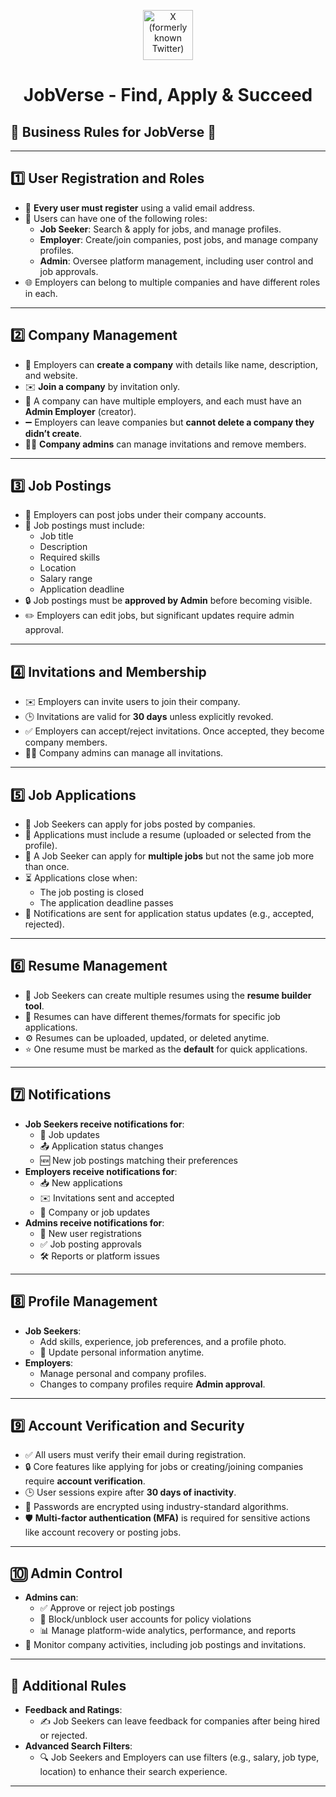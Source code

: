 
<p align='center'>
  <img width='80' src="https://utfs.io/f/AxbCfMURBwL11wIuavQdKomzIhEBq659AJPs84VuLCUlgMRc" alt="X (formerly known Twitter)" /> <h1 align='center'>JobVerse - Find, Apply & Succeed</h1>
</p>

## 🌟 Business Rules for **JobVerse** 🌟

---

## 1️⃣ **User Registration and Roles**

- 📧 **Every user must register** using a valid email address.
- 👥 Users can have one of the following roles:
  - **Job Seeker**: Search & apply for jobs, and manage profiles.
  - **Employer**: Create/join companies, post jobs, and manage company profiles.
  - **Admin**: Oversee platform management, including user control and job approvals.
- 🌐 Employers can belong to multiple companies and have different roles in each.

---

## 2️⃣ **Company Management**

- 🏢 Employers can **create a company** with details like name, description, and website.
- ✉️ **Join a company** by invitation only.
- 👥 A company can have multiple employers, and each must have an **Admin Employer** (creator).
- ➖ Employers can leave companies but **cannot delete a company they didn’t create**.
- 👨‍💼 **Company admins** can manage invitations and remove members.

---

## 3️⃣ **Job Postings**

- 📄 Employers can post jobs under their company accounts.
- 📝 Job postings must include:
  - Job title
  - Description
  - Required skills
  - Location
  - Salary range
  - Application deadline
- 🔒 Job postings must be **approved by Admin** before becoming visible.
- ✏️ Employers can edit jobs, but significant updates require admin approval.

---

## 4️⃣ **Invitations and Membership**

- ✉️ Employers can invite users to join their company.
- 🕒 Invitations are valid for **30 days** unless explicitly revoked.
- ✅ Employers can accept/reject invitations. Once accepted, they become company members.
- 👨‍💼 Company admins can manage all invitations.

---

## 5️⃣ **Job Applications**

- 💼 Job Seekers can apply for jobs posted by companies.
- 📎 Applications must include a resume (uploaded or selected from the profile).
- 🔄 A Job Seeker can apply for **multiple jobs** but not the same job more than once.
- ⏳ Applications close when:
  - The job posting is closed
  - The application deadline passes
- 🔔 Notifications are sent for application status updates (e.g., accepted, rejected).

---

## 6️⃣ **Resume Management**

- 📜 Job Seekers can create multiple resumes using the **resume builder tool**.
- 🎨 Resumes can have different themes/formats for specific job applications.
- ⚙️ Resumes can be uploaded, updated, or deleted anytime.
- ⭐ One resume must be marked as the **default** for quick applications.

---

## 7️⃣ **Notifications**

- **Job Seekers receive notifications for**:
  - 📣 Job updates
  - 📤 Application status changes
  - 🆕 New job postings matching their preferences
- **Employers receive notifications for**:
  - 📥 New applications
  - ✉️ Invitations sent and accepted
  - 🏢 Company or job updates
- **Admins receive notifications for**:
  - 👤 New user registrations
  - ✅ Job posting approvals
  - 🛠️ Reports or platform issues

---

## 8️⃣ **Profile Management**

- **Job Seekers**:
  - Add skills, experience, job preferences, and a profile photo.
  - 🔄 Update personal information anytime.
- **Employers**:
  - Manage personal and company profiles.
  - Changes to company profiles require **Admin approval**.

---

## 9️⃣ **Account Verification and Security**

- ✅ All users must verify their email during registration.
- 🔒 Core features like applying for jobs or creating/joining companies require **account verification**.
- 🕒 User sessions expire after **30 days of inactivity**.
- 🔐 Passwords are encrypted using industry-standard algorithms.
- 🛡️ **Multi-factor authentication (MFA)** is required for sensitive actions like account recovery or posting jobs.

---

## 🔟 **Admin Control**

- **Admins can**:
  - ✅ Approve or reject job postings
  - 🚫 Block/unblock user accounts for policy violations
  - 📊 Manage platform-wide analytics, performance, and reports
- 🏢 Monitor company activities, including job postings and invitations.

---

## 🔵 **Additional Rules**

- **Feedback and Ratings**:
  - ✍️ Job Seekers can leave feedback for companies after being hired or rejected.
- **Advanced Search Filters**:
  - 🔍 Job Seekers and Employers can use filters (e.g., salary, job type, location) to enhance their search experience.

---

